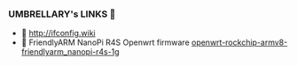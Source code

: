 ### UMBRELLARY's LINKS 📶

- 🎦  http://ifconfig.wiki
- 🎯  FriendlyARM NanoPi R4S Openwrt firmware [openwrt-rockchip-armv8-friendlyarm_nanopi-r4s-1g](http://202.umbrellary.com:1000/openwrt/)
